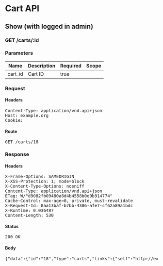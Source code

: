 # Cart API

## Show (with logged in admin)

### GET /carts/:id

### Parameters

| Name | Description | Required | Scope |
|------|-------------|----------|-------|
| cart_id | Cart ID | true |  |

### Request

#### Headers

<pre>Content-Type: application/vnd.api+json
Host: example.org
Cookie: </pre>

#### Route

<pre>GET /carts/18</pre>

### Response

#### Headers

<pre>X-Frame-Options: SAMEORIGIN
X-XSS-Protection: 1; mode=block
X-Content-Type-Options: nosniff
Content-Type: application/vnd.api+json
ETag: W/&quot;d9082fb09480a8d4b4558b0e9b914774&quot;
Cache-Control: max-age=0, private, must-revalidate
X-Request-Id: 8aa13baf-b7bb-4306-afe7-cf62a89a1bdc
X-Runtime: 0.036487
Content-Length: 530</pre>

#### Status

<pre>200 OK</pre>

#### Body

<pre>{"data":{"id":"18","type":"carts","links":{"self":"http://example.org/carts/18"},"attributes":{"user_id":12,"purchased_at":null,"created_at":"2018-05-14T06:13:02.505Z","updated_at":"2018-05-14T06:13:02.505Z","origin":null},"relationships":{"line_items":{"links":{"self":"http://example.org/carts/18/relationships/line_items","related":"http://example.org/carts/18/line_items"}},"cart_purchases":{"links":{"self":"http://example.org/carts/18/relationships/cart_purchases","related":"http://example.org/carts/18/cart_purchases"}}}}}</pre>
